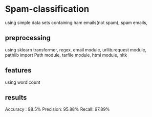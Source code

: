 # Spam-classification
using simple data sets containing ham emails(not spam), spam emails,
## preprocessing
using sklearn transformer, regex, email module, urllib.request module, pathlib import Path module, tarfile module, html module, nltk

## features
using word count

## results
Accuracy : 98.5%
Precision: 95.88%
Recall:    97.89%
